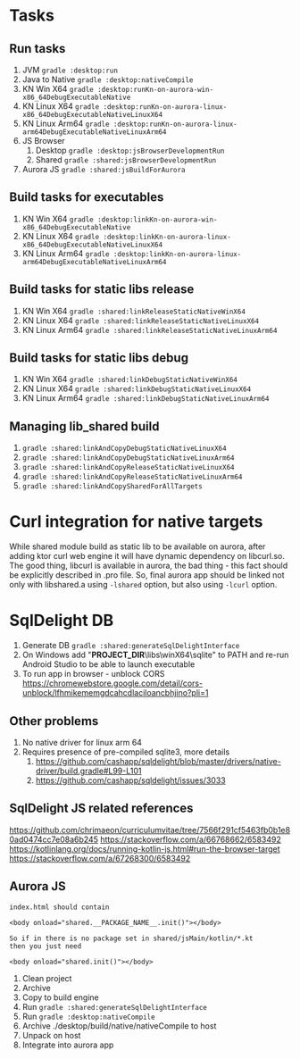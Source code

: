 # Tasks

## Run tasks

1. JVM            `gradle :desktop:run`
2. Java to Native `gradle :desktop:nativeCompile`
3. KN Win X64     `gradle :desktop:runKn-on-aurora-win-x86_64DebugExecutableNative`
4. KN Linux X64   `gradle :desktop:runKn-on-aurora-linux-x86_64DebugExecutableNativeLinuxX64`
5. KN Linux Arm64 `gradle :desktop:runKn-on-aurora-linux-arm64DebugExecutableNativeLinuxArm64`
6. JS Browser
   1. Desktop     `gradle :desktop:jsBrowserDevelopmentRun`
   2. Shared      `gradle :shared:jsBrowserDevelopmentRun`
7. Aurora JS      `gradle :shared:jsBuildForAurora`

## Build tasks for executables

1. KN Win X64 `gradle :desktop:linkKn-on-aurora-win-x86_64DebugExecutableNative`
2. KN Linux X64 `gradle :desktop:linkKn-on-aurora-linux-x86_64DebugExecutableNativeLinuxX64`
3. KN Linux Arm64 `gradle :desktop:linkKn-on-aurora-linux-arm64DebugExecutableNativeLinuxArm64`

## Build tasks for static libs release

1. KN Win X64 `gradle :shared:linkReleaseStaticNativeWinX64`
2. KN Linux X64 `gradle :shared:linkReleaseStaticNativeLinuxX64`
3. KN Linux Arm64 `gradle :shared:linkReleaseStaticNativeLinuxArm64`

## Build tasks for static libs debug

1. KN Win X64 `gradle :shared:linkDebugStaticNativeWinX64`
2. KN Linux X64 `gradle :shared:linkDebugStaticNativeLinuxX64`
3. KN Linux Arm64 `gradle :shared:linkDebugStaticNativeLinuxArm64`

## Managing lib_shared build

1. `gradle :shared:linkAndCopyDebugStaticNativeLinuxX64` 
2. `gradle :shared:linkAndCopyDebugStaticNativeLinuxArm64` 
3. `gradle :shared:linkAndCopyReleaseStaticNativeLinuxX64`
4. `gradle :shared:linkAndCopyReleaseStaticNativeLinuxArm64` 
5. `gradle :shared:linkAndCopySharedForAllTargets`

# Curl integration for native targets
While shared module build as static lib to be available on aurora, after adding ktor curl web engine
it will have dynamic dependency on libcurl.so. The good thing, libcurl is available in aurora, the bad
thing - this fact should be explicitly described in .pro file. So, final aurora app should be linked
not only with libshared.a using `-lshared` option, but also using `-lcurl` option.

# SqlDelight DB

1. Generate DB `gradle :shared:generateSqlDelightInterface`
2. On Windows add "__PROJECT_DIR__\libs\winX64\sqlite" to PATH and re-run Android Studio to be able 
to launch executable 
3. To run app in browser - unblock CORS https://chromewebstore.google.com/detail/cors-unblock/lfhmikememgdcahcdlaciloancbhjino?pli=1

## Other problems

1. No native driver for linux arm 64
2. Requires presence of pre-compiled sqlite3, more details 
   1. https://github.com/cashapp/sqldelight/blob/master/drivers/native-driver/build.gradle#L99-L101
   2. https://github.com/cashapp/sqldelight/issues/3033

## SqlDelight JS related references
https://github.com/chrimaeon/curriculumvitae/tree/7566f291cf5463fb0b1e80ad0474cc7e08a6b245
https://stackoverflow.com/a/66768662/6583492
https://kotlinlang.org/docs/running-kotlin-js.html#run-the-browser-target
https://stackoverflow.com/a/67268300/6583492

## Aurora JS

```
index.html should contain

<body onload="shared.__PACKAGE_NAME__.init()"></body>

So if in there is no package set in shared/jsMain/kotlin/*.kt
then you just need 

<body onload="shared.init()"></body>

```

1. Clean project
2. Archive
3. Copy to build engine
4. Run `gradle :shared:generateSqlDelightInterface`
5. Run `gradle :desktop:nativeCompile`
6. Archive ./desktop/build/native/nativeCompile to host
7. Unpack on host
8. Integrate into aurora app